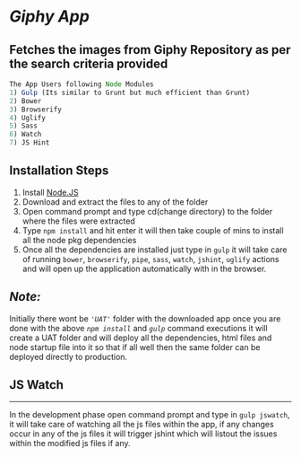 ﻿*Giphy App*
===========
Fetches the images from Giphy Repository as per the search criteria provided
------------------------------------------------------------------------------
```Node.js
The App Users following Node Modules
1) Gulp (Its similar to Grunt but much efficient than Grunt)
2) Bower
3) Browserify
4) Uglify
5) Sass
6) Watch 
7) JS Hint
```

Installation Steps
------------------
1.  Install [Node.JS](https://nodejs.org/dist/v4.2.4/node-v4.2.4-x64.msi) 
2.  Download and extract the files to any of the folder
3.  Open command prompt and type cd(change directory) to the folder where the files were extracted 
4.  Type `npm install` and hit enter it will then take couple of mins to install all the node pkg dependencies 
5.  Once all the dependencies are installed just type in `gulp` it will take care of running `bower`, `browserify`, `pipe`, `sass`, `watch`, `jshint`, `uglify` actions and will open up the application automatically with in the browser.  
 
## *Note:* 
Initially there wont be *`'UAT'`* folder with the downloaded app once you are done with the above *`npm install`* and *`gulp`* 
command executions it will create a UAT folder and will deploy all the dependencies, html files and node startup file into it so that if all well then the same folder can be deployed directly to production.  

## JS Watch
------------
   In the development phase open command prompt and type in `gulp jswatch`, it will take care of watching all the js files within the app, if any changes occur in any of the js files it will trigger jshint which will listout the issues within the modified js files if any.

